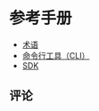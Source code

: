 # 参考手册

* [术语](glossary.md)
* [命令行工具（CLI）](cli.md)
* [SDK](sdk/index.md)

## 评论

<script src="https://utteranc.es/client.js"
        repo="chatopera/docs"
        issue-term="pathname"
        label="Comment"
        theme="github-light"
        crossorigin="anonymous"
        async>
</script>
